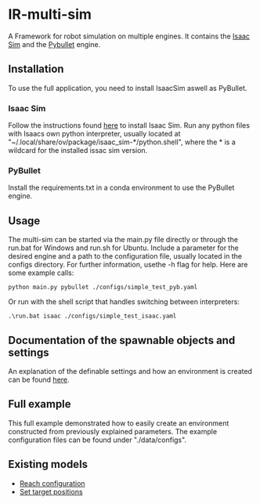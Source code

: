 # IR-multi-sim
A Framework for robot simulation on multiple engines. It contains the [Isaac Sim](https://developer.nvidia.com/isaac-sim) and the [Pybullet](https://pybullet.org/wordpress/) engine.

## Installation
To use the full application, you need to install IsaacSim aswell as PyBullet.

### Isaac Sim
Follow the instructions found [here](https://docs.omniverse.nvidia.com/app_isaacsim/app_isaacsim/install_workstation.html) to install Isaac Sim.
Run any python files with Isaacs own python interpreter, usually located at "~/.local/share/ov/package/isaac_sim-*/python.shell", where the * is a wildcard for the installed issac sim version.

### PyBullet
Install the requirements.txt in a conda environment to use the PyBullet engine.

## Usage
The multi-sim can be started via the main.py file directly or through the run.bat for Windows and run.sh for Ubuntu. Include a parameter for the desired engine and a path to the configuration file, usually located in the configs directory. For further information, usethe -h flag for help. Here are some example calls:

```shell
python main.py pybullet ./configs/simple_test_pyb.yaml
```

 Or run with the shell script that handles switching between interpreters:

```shell
.\run.bat isaac ./configs/simple_test_isaac.yaml
```

## Documentation of the spawnable objects and settings
An explanation of the definable settings and how an environment is created can be found [here](docs/configurations.md).

## Full example
This full example demonstrated how to easily create an environment constructed from previously explained parameters.
The example configuration files can be found under "./data/configs".

## Existing models
- [Reach configuration](docs/reach_configuration.md)
- [Set target positions](docs/target_position.md)